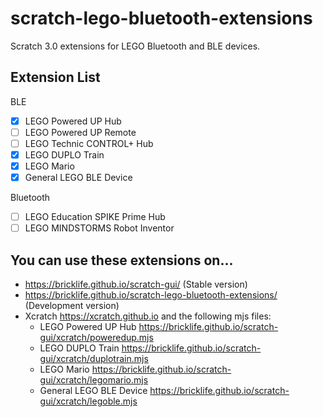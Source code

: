 # scratch-lego-bluetooth-extensions
Scratch 3.0 extensions for LEGO Bluetooth and BLE devices.

## Extension List
BLE
- [x] LEGO Powered UP Hub
- [ ] LEGO Powered UP Remote
- [ ] LEGO Technic CONTROL+ Hub
- [x] LEGO DUPLO Train
- [x] LEGO Mario
- [x] General LEGO BLE Device

Bluetooth
- [ ] LEGO Education SPIKE Prime Hub
- [ ] LEGO MINDSTORMS Robot Inventor

## You can use these extensions on...
- https://bricklife.github.io/scratch-gui/ (Stable version)
- https://bricklife.github.io/scratch-lego-bluetooth-extensions/ (Development version)
- Xcratch https://xcratch.github.io and the following mjs files:
  - LEGO Powered UP Hub https://bricklife.github.io/scratch-gui/xcratch/poweredup.mjs
  - LEGO DUPLO Train https://bricklife.github.io/scratch-gui/xcratch/duplotrain.mjs
  - LEGO Mario https://bricklife.github.io/scratch-gui/xcratch/legomario.mjs
  - General LEGO BLE Device https://bricklife.github.io/scratch-gui/xcratch/legoble.mjs
